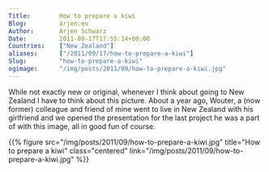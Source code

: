 ```yaml
---
Title:        How to prepare a kiwi  
Blog:         arjen.eu  
Author:       Arjen Schwarz  
Date:         2011-09-17T17:55:14+00:00
Countries:    ["New Zealand"]
aliases:      ["/2011/09/17/how-to-prepare-a-kiwi"]
Slug:         "how-to-prepare-a-kiwi"
ogimage:      "/img/posts/2011/09/how-to-prepare-a-kiwi.jpg"
---
```

While not exactly new or original, whenever I think about going to New Zealand I have to think about this picture. About a year ago, Wouter, a (now former) colleague and friend of mine went to live in New Zealand with his girlfriend and we opened the presentation for the last project he was a part of with this image, all in good fun of course.

{{% figure src="/img/posts/2011/09/how-to-prepare-a-kiwi.jpg" title="How to prepare a kiwi" class="centered" link="/img/posts/2011/09/how-to-prepare-a-kiwi.jpg" %}}
